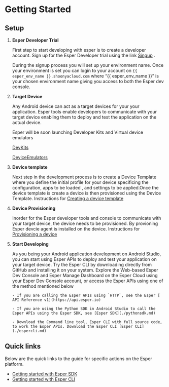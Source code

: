 # Getting Started

## Setup

1. **Esper Developer Trial** 

     First step to start developing with esper is to create a developer account. 
     Sign up for the Esper Developer trial using the link [Singup](http://www.esper.io/signup) .

     During the signup process you will set up your environment name. Once your environment is set you can login to your account on `{{ esper_env_name }}.shoonyacloud.com` where “{{ esper_env_name }}” is your chosen environment name giving you access to both the Esper dev console. 
  
2. **Target Device**  
 
     Any Android device can act as a target devices for your your application. Esper tools enable developers to communicate with your target device enabling them to deploy and test the application on the actual device.  

     Esper will be soon launching Developer Kits and Virtual device emulators  

     [DevKits](./devicekit.md)

     [DeviceEmulators](./emulator.md)

3. **Device template** 

     Next step in the development process is to create a Device Template where you define the initial profile for your device specificing the configuration, apps to be loaded , and settings to be applied.Once the device template is create a device is then provisioned using the  Device Template.
     Instructions for [Creating a device template](./devconsole/device-template/index.md)

4. **Device Provisioning** 

     Inorder for the Esper developer tools and console to communicate with your target device, the device needs to be provisioned. By provioning Esper devcie agent is installed on the device. 
     Instructions for  [Provisioning a device](./devconsole/device-provisioning/index.md)

5. **Start Developing** 

     As you being your Android application development on Android Studio, you can start using Esper APIs to deploy and test your application on your target device. Try the Esper CLI by downloading directly from GitHub and installing it on your system. Explore the Web-based Esper Dev Console and Esper Manage Dashboard on the Esper Cloud using your Esper Dev Console account, or access the Esper APIs using one of the method mentioned below

       - If you are calling the Esper APIs using `HTTP`, see the Esper [ API Reference v1](https://api.esper.io)

       - If you are using the Python SDK in Android Studio to call the Esper APIs using the Esper SDK, see [Esper SDK](./pythonsdk.md)
       
       - Download the Command line tool, Esper CLI with full source code, to work the Esper APIs. Download the Esper CLI [Esper CLI](./espercli.md)

## Quick links

Below are the quick links to the guide for specific actions on the Esper platform.

- [Getting started with Esper SDK](./pythonsdk.md)
- [Getting started with Esper CLI](./espercli.md)
